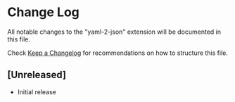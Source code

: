 # Change Log

All notable changes to the "yaml-2-json" extension will be documented in this file.

Check [Keep a Changelog](http://keepachangelog.com/) for recommendations on how to structure this file.

## [Unreleased]

- Initial release